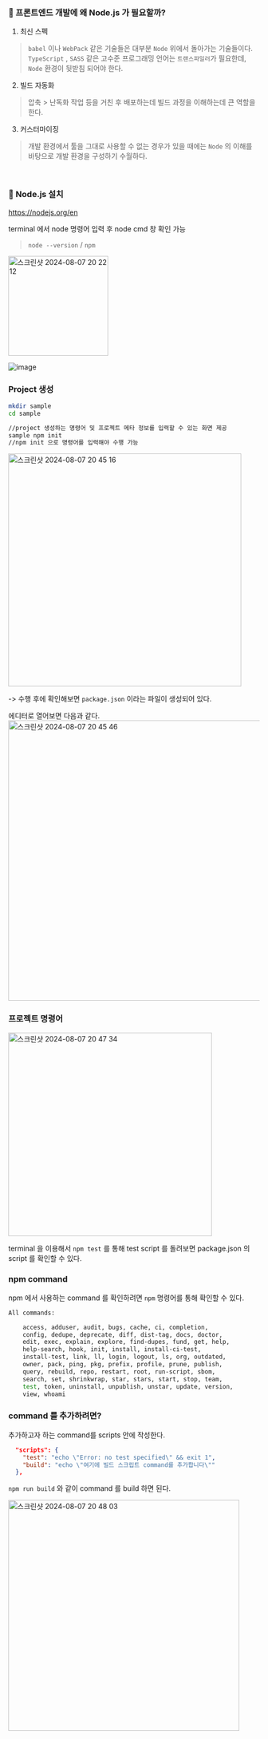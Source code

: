 
### 👀 프론트엔드 개발에 왜 Node.js 가 필요할까?

1. 최신 스펙


> `babel` 이나 `WebPack` 같은 기술들은 대부분 `Node` 위에서 돌아가는 기술들이다.
> `TypeScript` , `SASS` 같은 고수준 프로그래밍 언어는 `트랜스파일러`가 필요한데, `Node` 환경이 뒷받침 되어야 한다.


2. 빌드 자동화

> 압축 > 난독화 작업 등을 거친 후 배포하는데 빌드 과정을 이해하는데 큰 역할을 한다.


3. 커스터마이징

> 개발 환경에서 툴을 그대로 사용할 수 없는 경우가 있을 때에는 `Node` 의 이해를 바탕으로 개발 환경을 구성하기 수월하다.

</br>

### 📌 Node.js 설치

https://nodejs.org/en

terminal 에서 node 명령어 입력 후 node cmd 창 확인 가능
> `node --version` / `npm`
>

<img width="200" alt="스크린샷 2024-08-07 20 22 12" src="https://github.com/user-attachments/assets/a68de235-e792-46e4-95ad-20b023003754">


![image](https://github.com/user-attachments/assets/2fdb0ab1-5cbe-4a73-b600-10bb0b1b585c)

### Project 생성

```bash
mkdir sample
cd sample

//project 생성하는 명령어 및 프로젝트 메타 정보를 입력할 수 있는 화면 제공
sample npm init
//npm init 으로 명령어를 입력해야 수행 가능
```
<img width="467" alt="스크린샷 2024-08-07 20 45 16" src="https://github.com/user-attachments/assets/7d5c96dd-d1b7-4afe-b4ff-82790ce232ab">

-> 수행 후에 확인해보면 `package.json` 이라는 파일이 생성되어 있다.

에디터로 열어보면 다음과 같다. 
<img width="562" alt="스크린샷 2024-08-07 20 45 46" src="https://github.com/user-attachments/assets/dad87961-2052-444e-bd1c-b2b8b4c15ddb">


### 프로젝트 명령어

<img width="408" alt="스크린샷 2024-08-07 20 47 34" src="https://github.com/user-attachments/assets/47870f3e-5de7-4636-9deb-6dd999d13b13">


terminal 을 이용해서 `npm test` 를 통해 test script 를 돌려보면 package.json 의 script 를 확인할 수 있다.

### npm command

npm 에서 사용하는 command 를 확인하려면 `npm` 명령어를 통해 확인할 수 있다.

```bash
All commands:

    access, adduser, audit, bugs, cache, ci, completion,
    config, dedupe, deprecate, diff, dist-tag, docs, doctor,
    edit, exec, explain, explore, find-dupes, fund, get, help,
    help-search, hook, init, install, install-ci-test,
    install-test, link, ll, login, logout, ls, org, outdated,
    owner, pack, ping, pkg, prefix, profile, prune, publish,
    query, rebuild, repo, restart, root, run-script, sbom,
    search, set, shrinkwrap, star, stars, start, stop, team,
    test, token, uninstall, unpublish, unstar, update, version,
    view, whoami

```

### command 를 추가하려면?
추가하고자 하는 command를 scripts 안에 작성한다.
```json
  "scripts": {
    "test": "echo \"Error: no test specified\" && exit 1",
    "build": "echo \"여기에 빌드 스크립트 command를 추가합니다\""
  },
```

`npm run build` 와 같이 command 를 build 하면 된다.

<img width="463" alt="스크린샷 2024-08-07 20 48 03" src="https://github.com/user-attachments/assets/c9392fc5-a6ed-4da7-b743-5abf4c24788b">


